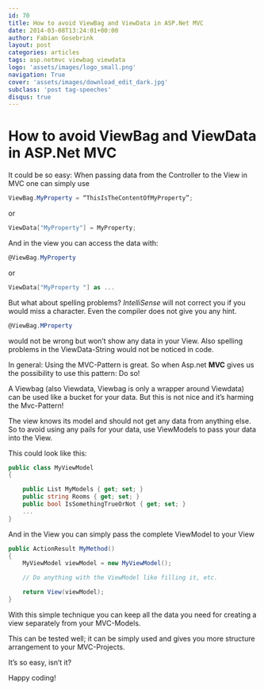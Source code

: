 ```yaml
---
id: 70
title: How to avoid ViewBag and ViewData in ASP.Net MVC
date: 2014-03-08T13:24:01+00:00
author: Fabian Gosebrink
layout: post
categories: articles
tags: asp.netmvc viewbag viewdata 
logo: 'assets/images/logo_small.png'
navigation: True
cover: 'assets/images/download_edit_dark.jpg'
subclass: 'post tag-speeches'
disqus: true
---
```


# How to avoid ViewBag and ViewData in ASP.Net MVC

It could be so easy: When passing data from the Controller to the View in MVC one can simply use

```cs
ViewBag.MyProperty = “ThisIsTheContentOfMyProperty”;
```

or

```cs
ViewData["MyProperty"] = MyProperty;
```

And in the view you can access the data with:

<!--more-->

```cs
@ViewBag.MyProperty
```

or

```cs
ViewData["MyProperty "] as ...
```

But what about spelling problems? _IntelliSense_ will not correct you if you would miss a character. Even the compiler does not give you any hint.

```cs
@ViewBag.MProperty
```

would not be wrong but won’t show any data in your View. Also spelling problems in the ViewData-String would not be noticed in code.

In general: Using the MVC-Pattern is great. So when Asp.net **MVC** gives us the possibility to use this pattern: Do so!

A Viewbag (also Viewdata, Viewbag is only a wrapper around Viewdata) can be used like a bucket for your data. But this is not nice and it’s harming the Mvc-Pattern!

The view knows its model and should not get any data from anything else. So to avoid using any pails for your data, use ViewModels to pass your data into the View.

This could look like this:

```cs
public class MyViewModel
{

    public List MyModels { get; set; }
    public string Rooms { get; set; }
    public bool IsSomethingTrueOrNot { get; set; }
    ...
}
```


And in the View you can simply pass the complete ViewModel to your View

```cs
public ActionResult MyMethod()
{
    MyViewModel viewModel = new MyViewModel();

    // Do anything with the ViewModel like filling it, etc.

    return View(viewModel);
}
```


With this simple technique you can keep all the data you need for creating a view separately from your MVC-Models.

This can be tested well; it can be simply used and gives you more structure arrangement to your MVC-Projects.

It’s so easy, isn’t it?

Happy coding!
